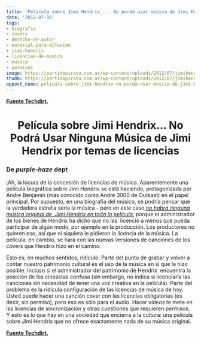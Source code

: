 ```yaml
---
title: 'Película sobre Jimi Hendrix ... No pordá usar música de Jimi Hendrix '
date: '2012-07-10'
tags:
- biografia
- covers
- derecho-de-autor
- material-para-difusion
- jimi-hendrix
- licencias-de-musica
- musica
- permisos
image: https://partidopirata.com.ar/wp-content/uploads/2012/07/jimihendrix.jpg
thumb: https://partidopirata.com.ar/wp-content/uploads/2012/07/jimihendrix-150x150.jpg
wppost_name: pelicula-sobre-jimi-hendrix-no-porda-usar-musica-de-jimi-hendrix
---
```


<strong><a href="http://www.techdirt.com/articles/20120710/04184719640/movie-about-jimi-hendrix-wont-use-any-jimi-hendrix-music-due-to-licensing-issues.shtml" target="_blank">Fuente Techdirt.</a></strong>
<h1 style="text-align: center;">Película sobre Jimi Hendrix... No Podrá Usar Ninguna Música de Jimi Hendrix por temas de licencias</h1>
<h3>De <em>purple-haze</em> dept</h3>
¡Ah, la locura de la concesión de licencias de música. Aparentemente una película biográfica sobre Jimi Hendrix se está haciendo, protagonizada por Andre Benjamin (más conocido como André 3000 de Outkast) en el papel principal. Por supuesto, en una biografía del músico, se podría pensar que la verdadera estrella sería la música - pero en este caso,<a href="http://www.rollingstone.com/music/news/andre-3000-covers-beatles-muddy-waters-songs-for-jimi-hendrix-biopic-20120703" target="_blank"><em>no habrá ninguna música original de  Jimi Hendrix en toda la película</em></a>, porque el administrador de los bienes de Hendrix ha dicho que no las  licenció a menos que pueda participar de algún modo, por ejemplo en la producción. Los productores no quieren eso, así que ni siquiera le pidieron la licencia de la música. La película, en cambio, se hará con las nuevas versiones de canciones de los covers que Hendrix hizo en el camino.

Esto es, en muchos sentidos, ridículo. Parte del punto de grabar y volver a contar nuestro patrimonio cultural es el uso de la música en sí que la hizo posible. Incluso si el administrador del patrimonio de Hendrix  encuentra la posición de los cineastas confusa (sin embargo, no indica si licenciaría las canciones sin necesidad de tener una voz creativa en la película). Parte del problema es la ridícula configuración de las licencias de música de hoy. Usted puede hacer una canción cover con las licencias obligatorias (es decir, sin permiso), pero eso es sólo para el audio. Hacer vídeos te mete en las licencias de sincronización y otras cuestiones que requieren permisos. Y esto es lo que hay en una sociedad que encierra a la cultura: una película sobre Jimi Hendrix que no ofrece exactamente nada de su música original.

<strong><a href="http://www.techdirt.com/articles/20120710/04184719640/movie-about-jimi-hendrix-wont-use-any-jimi-hendrix-music-due-to-licensing-issues.shtml" target="_blank">Fuente Techdirt.</a></strong>
